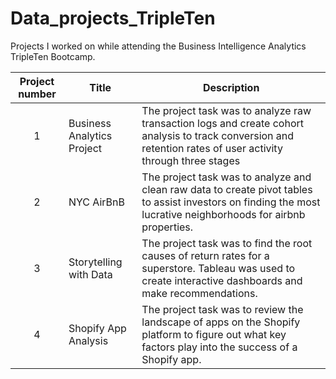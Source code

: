 # Data_projects_TripleTen
Projects I worked on while attending the Business Intelligence Analytics TripleTen Bootcamp.


| Project number | Title | Description |
| :-----------: | ----------- |----------- |
| 1 | Business Analytics Project| The project task was to analyze raw transaction logs and create cohort analysis to track conversion and retention rates of user activity through three stages |
| 2 | NYC AirBnB| The project task was to analyze and clean raw data to create pivot tables to assist investors on finding the most lucrative neighborhoods for airbnb properties. |
| 3 | Storytelling with Data | The project task was to find the root causes of return rates for a superstore. Tableau was used to create interactive dashboards and make recommendations. |
| 4 | Shopify App Analysis | The project task was to review the landscape of apps on the Shopify platform to figure out what key factors play into the success of a Shopify app. |
